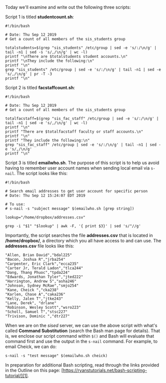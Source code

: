 Today we'll examine and write out the following three scripts:

Script 1 is titled **studentcount.sh**:

```
#!/bin/bash

# Date: Thu Sep 12 2019
# Get a count of all members of the sis_students group

totalstudents=$(grep "sis_students" /etc/group | sed -e 's/:/\n/g' | tail -n1 | sed -s 's/,/\n/g' | wc -l)
printf "\nThere are $totalstudents student accounts.\n"
printf "\nThey include the following:\n"
printf "\n"
grep "sis_students" /etc/group | sed -e 's/:/\n/g' | tail -n1 | sed -e 's/,/\n/g' | pr -T -3
printf "\n"
```

Script 2 is titled **facstaffcount.sh**:

```
#!/bin/bash

# Date: Thu Sep 12 2019
# Get a count of all members of the sis_students group

totalfacstaff=$(grep "sis_fac_staff" /etc/group | sed -e 's/:/\n/g' | tail -n1 | sed -e 's/,/\n/g' | wc -l)
printf "\n"
printf "There are $totalfacstaff faculty or staff accounts.\n"
printf "\n"
printf "They include the following:\n"
grep "sis_fac_staff" /etc/group | sed -e 's/:/\n/g' | tail -n1 | sed -e 's/,/\n/g'
printf "\n"
```

Script 3 is titled **emailwho.sh**. The purpose of this script is to
help us avoid having to remember user account names when sending local
email via ``s-nail``. The script looks like this:

```
#!/bin/bash

# Search email addresses to get user account for specific person
# Date: Thu Sep 12 15:24:07 EDT 2019

# To use:
# s-nail -s "subject message" $(emailwho.sh [grep string])

lookup="/home/dropbox/addresses.csv"

grep -i "$1" "$lookup" | awk -F, '{ print $3}' | sed 's/"//g'
```

Importantly, the script searches the file **addresses.csv** that is
located in **/home/dropbox/**, a directory which you all have access to
and can use. The **addresses.csv** file looks like this:

```
"Allen, Brian David","bdal225"
"Bacon, Joshua R","jrba254"
"Carpenter, Eric Clark","ecca235"
"Carter Jr, Terald Ladon","tlca244"
"Dang, Thang Phuoc","tpda224"
"Edwards, Jonathan Tyler","jted222"
"Harrington, Andrew S","asha246"
"Johnson, Sydney McRae","smjo254"
"Kane, Cheick ","cka238"
"Karlen, Chase A","caka236"
"Kelly, Jalen T","jtke243"
"Lane, Derek", "drlane"
"Robinson, Wesley Scott","wsro223"
"Scholl, Samuel T","stsc227"
"Trivison, Dominic ","dtr227"
```

When we are on the *sised* server, we can use the above script with what's
called **Command Substitution** (search the Bash man page for details). That
is, we enclose our script command within ``$()`` and Bash will evaluate that
command first and use the output in the ``s-nail`` command. For example, to
email Cheick, we can do:

```
s-nail -s "test message" $(emailwho.sh cheick)
```

In preparation for additional Bash scripting, read through the links provided
in the Outline on this page:
[https://ryanstutorials.net/bash-scripting-tutorial/][1].

[1]:https://ryanstutorials.net/bash-scripting-tutorial/
